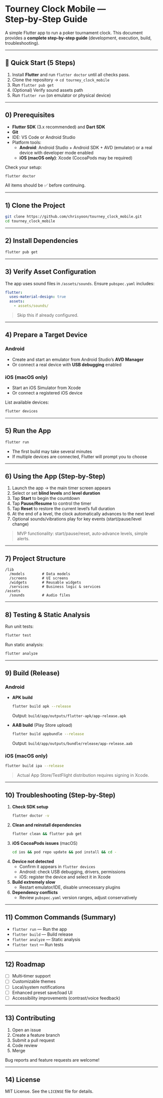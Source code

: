 # Tourney Clock Mobile — Step‑by‑Step Guide

A simple Flutter app to run a poker tournament clock. This document provides a **complete step‑by‑step guide** (development, execution, build, troubleshooting).

---

## 🧭 Quick Start (5 Steps)
1. Install **Flutter** and run `flutter doctor` until all checks pass.
2. Clone the repository → `cd tourney_clock_mobile`
3. Run `flutter pub get`
4. (Optional) Verify sound assets path
5. Run `flutter run` (on emulator or physical device)

---

## 0) Prerequisites
- **Flutter SDK** (3.x recommended) and **Dart SDK**
- **Git**
- IDE: VS Code or Android Studio
- Platform tools:
  - **Android**: Android Studio + Android SDK + AVD (emulator) or a real device with developer mode enabled
  - **iOS (macOS only)**: Xcode (CocoaPods may be required)

Check your setup:
```bash
flutter doctor
```
All items should be ✅ before continuing.

---

## 1) Clone the Project
```bash
git clone https://github.com/chrisyoon/tourney_clock_mobile.git
cd tourney_clock_mobile
```

---

## 2) Install Dependencies
```bash
flutter pub get
```

---

## 3) Verify Asset Configuration
The app uses sound files in `/assets/sounds`. Ensure `pubspec.yaml` includes:
```yaml
flutter:
  uses-material-design: true
  assets:
    - assets/sounds/
```
> Skip this if already configured.

---

## 4) Prepare a Target Device
### Android
- Create and start an emulator from Android Studio’s **AVD Manager**  
- Or connect a real device with **USB debugging** enabled

### iOS (macOS only)
- Start an iOS Simulator from Xcode  
- Or connect a registered iOS device

List available devices:
```bash
flutter devices
```

---

## 5) Run the App
```bash
flutter run
```
- The first build may take several minutes
- If multiple devices are connected, Flutter will prompt you to choose

---

## 6) Using the App (Step‑by‑Step)
1. Launch the app → the main timer screen appears  
2. Select or set **blind levels** and **level duration**  
3. Tap **Start** to begin the countdown  
4. Tap **Pause/Resume** to control the timer  
5. Tap **Reset** to restore the current level’s full duration  
6. At the end of a level, the clock automatically advances to the next level  
7. Optional sounds/vibrations play for key events (start/pause/level change)

> MVP functionality: start/pause/reset, auto‑advance levels, simple alerts.

---

## 7) Project Structure
```
/lib
  /models        # Data models
  /screens       # UI screens
  /widgets       # Reusable widgets
  /services      # Business logic & services
/assets
  /sounds        # Audio files
```

---

## 8) Testing & Static Analysis
Run unit tests:
```bash
flutter test
```
Run static analysis:
```bash
flutter analyze
```

---

## 9) Build (Release)
### Android
- **APK build**
  ```bash
  flutter build apk --release
  ```
  Output: `build/app/outputs/flutter-apk/app-release.apk`

- **AAB build** (Play Store upload)
  ```bash
  flutter build appbundle --release
  ```
  Output: `build/app/outputs/bundle/release/app-release.aab`

### iOS (macOS only)
```bash
flutter build ipa --release
```
> Actual App Store/TestFlight distribution requires signing in Xcode.

---

## 10) Troubleshooting (Step‑by‑Step)
1. **Check SDK setup**
   ```bash
   flutter doctor -v
   ```
2. **Clean and reinstall dependencies**
   ```bash
   flutter clean && flutter pub get
   ```
3. **iOS CocoaPods issues** (macOS)
   ```bash
   cd ios && pod repo update && pod install && cd -
   ```
4. **Device not detected**
   - Confirm it appears in `flutter devices`
   - Android: check USB debugging, drivers, permissions
   - iOS: register the device and select it in Xcode
5. **Build extremely slow**
   - Restart emulator/IDE, disable unnecessary plugins
6. **Dependency conflicts**
   - Review `pubspec.yaml` version ranges, adjust conservatively

---

## 11) Common Commands (Summary)
- `flutter run` — Run the app
- `flutter build` — Build release
- `flutter analyze` — Static analysis
- `flutter test` — Run tests

---

## 12) Roadmap
- [ ] Multi‑timer support
- [ ] Customizable themes
- [ ] Local/system notifications
- [ ] Enhanced preset save/load UI
- [ ] Accessibility improvements (contrast/voice feedback)

---

## 13) Contributing
1. Open an issue  
2. Create a feature branch  
3. Submit a pull request  
4. Code review  
5. Merge  

Bug reports and feature requests are welcome!

---

## 14) License
MIT License. See the `LICENSE` file for details.